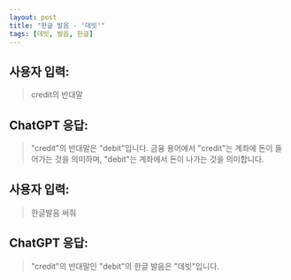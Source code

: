 ```yaml
---
layout: post
title: "한글 발음 - '데빗'"
tags: [데빗, 발음, 한글]
---
```


## 사용자 입력:
> credit의 반대말

## ChatGPT 응답:
> "credit"의 반대말은 "debit"입니다. 금융 용어에서 "credit"는 계좌에 돈이 들어가는 것을 의미하며, "debit"는 계좌에서 돈이 나가는 것을 의미합니다.

## 사용자 입력:
> 한글발음 써줘

## ChatGPT 응답:
> "credit"의 반대말인 "debit"의 한글 발음은 "데빗"입니다.

